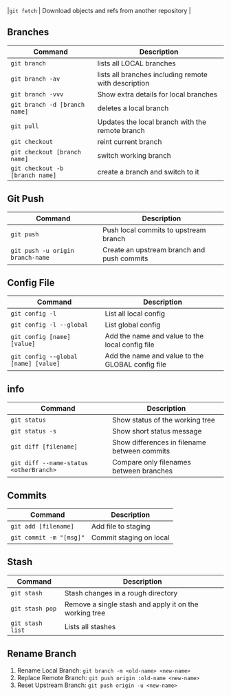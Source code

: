 |`git fetch` | Download objects and refs from another repository |

## Branches
| Command | Description |
| ------- | ----------- |
|`git branch` | lists all LOCAL branches |
|`git branch -av` | lists all branches including remote with description |
|`git branch -vvv` | Show extra details for local branches |
|`git branch -d [branch name]` | deletes a local branch |
|`git pull`| Updates the local branch with the remote branch|
|`git checkout` | reint current branch |
|`git checkout [branch name]` | switch working branch |
|`git checkout -b [branch name]` | create a branch and switch to it |

## Git Push
| Command | Description |
| ------- | ----------- |
|`git push `|Push local commits to upstream branch|
|`git push -u origin branch-name`|Create an upstream branch and push commits|


## Config File
| Command | Description |
| ------- | ----------- |
|`git config -l`|List all local config|
|`git config -l --global`|List global config|
|`git config [name] [value]`|Add the name and value to the local config file|
|`git config --global [name] [value]`|Add the name and value to the GLOBAL config file|

## info
| Command | Description |
| ------- | ----------- |
|`git status`|Show status of the working tree|
|`git status -s`|Show short status message|
|`git diff [filename]`|Show differences in filename between commits|
|`git diff --name-status <otherBranch>`|Compare only filenames between branches|

## Commits
| Command | Description |
| ------- | ----------- |
|`git add [filename]`|Add file to staging|
|`git commit -m "[msg]"`|Commit staging on local|

## Stash
| Command | Description |
| ------- | ----------- |
|`git stash`|Stash changes in a rough directory|
|`git stash pop`|Remove a single stash and apply it on the working tree
|`git stash list`|Lists all stashes|

## Rename Branch
1) Rename Local Branch: `git branch -m <old-name> <new-name>`
2) Replace Remote Branch: `git push origin :old-name <new-name>`
3) Reset Upstream Branch: `git push origin -u <new-name>`
